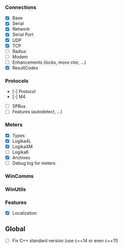 ### Connections
- [x] Base
- [x] Serial
- [x] Network
- [x] Serial Port
- [x] UDP
- [x] TCP
- [ ] Radius
- [ ] Modem
- [ ] Enhancements (locks, move ctor, ...)
- [x] ResultCodes

### Protocols
- [-] Protocol
- [-] M4
- [ ] SPBus
- [ ] Features (autodetect, ...)

### Meters
- [x] Types
- [x] Logika4L
- [x] Logika4M
- [ ] Logika6
- [x] Archives
- [ ] Debug log for meters

### WinComms
### WinUtils

### Features
- [x] Localization

## Global
- [ ] Fix C++ standard version (use c++14 or even c++11)
